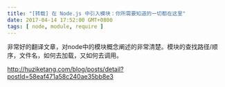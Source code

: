 ```yaml
---
title: "[转载] 在 Node.js 中引入模块：你所需要知道的一切都在这里"
date: 2017-04-14 17:52:00 GMT+0800
tags: [ node, module, require ]
---
```


非常好的翻译文章，对node中的模块概念阐述的非常清楚。模块的查找路径/顺序，文件名，如何去加载，又如何去调用。

<!-- truncate -->

http://huziketang.com/blog/posts/detail?postId=58eaf471a58c240ae35bb8e3

